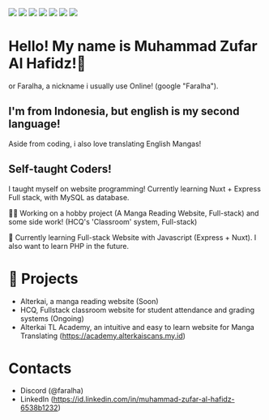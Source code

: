 <img src="https://img.shields.io/badge/HTML5-E34F26.svg?style=for-the-badge&logo=HTML5&logoColor=white"> <img src="https://img.shields.io/badge/CSS3-1572B6.svg?style=for-the-badge&logo=CSS3&logoColor=white"> <img src="https://img.shields.io/badge/JavaScript-F7DF1E.svg?style=for-the-badge&logo=JavaScript&logoColor=black"> <img src="https://img.shields.io/badge/Express-000000.svg?style=for-the-badge&logo=Express&logoColor=white"> <img src="https://img.shields.io/badge/Nuxt.js-00DC82.svg?style=for-the-badge&logo=nuxtdotjs&logoColor=white">
<img src="https://img.shields.io/badge/Vue.js-4FC08D.svg?style=for-the-badge&logo=vuedotjs&logoColor=white"> <img src="https://img.shields.io/badge/MySQL-4479A1.svg?style=for-the-badge&logo=MySQL&logoColor=white">

# Hello! My name is Muhammad Zufar Al Hafidz!👋
or Faralha, a nickname i usually use Online! (google "Faralha").
## I'm from Indonesia, but english is my second language!
Aside from coding, i also love translating English Mangas!
## Self-taught Coders!
I taught myself on website programming! Currently learning Nuxt + Express Full stack, with MySQL as database.


👩‍💻 Working on a hobby project (A Manga Reading Website, Full-stack) and some side work! (HCQ's 'Classroom' system, Full-stack)

🧠 Currently learning Full-stack Website with Javascript (Express + Nuxt). I also want to learn PHP in the future.

# 📓 Projects
- Alterkai, a manga reading website (Soon)
- HCQ, Fullstack classroom website for student attendance and grading systems (Ongoing)
- Alterkai TL Academy, an intuitive and easy to learn website for Manga Translating (https://academy.alterkaiscans.my.id)

# Contacts
- Discord (@faralha)
- LinkedIn (https://id.linkedin.com/in/muhammad-zufar-al-hafidz-6538b1232)

